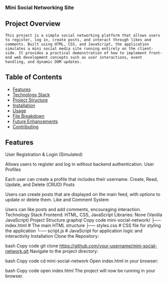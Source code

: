 ### Mini Social Networking Site

## Project Overview
    This project is a simple social networking platform that allows users to register, log in, create posts, and interact through likes and comments. Built using HTML, CSS, and JavaScript, the application simulates a mini social media site running entirely on the client-side. It provides a practical demonstration of how to implement front-end web development concepts such as user interactions, event handling, and dynamic DOM updates.

## Table of Contents
- [Features](#Features)
- [Technology Stack](#TechnologyStack)
- [Project Structure](#ProjectStructure)
- [Installation](#Installation)
- [Usage](#Usage)
- [File Breakdown](#FileBreakdown)
- [Future Enhancements](#FutureEnhancements)
- [Contributing](#Contributing)

## Features
User Registration & Login (Simulated)

Allows users to register and log in without backend authentication.
User Profiles

Each user can create a profile that includes their username.
Create, Read, Update, and Delete (CRUD) Posts

Users can create posts that are displayed on the main feed, with options to update or delete them.
Like and Comment System

Users can like posts and add comments, encouraging interaction.
Technology Stack
Frontend: HTML, CSS, JavaScript
Libraries: None (Vanilla JavaScript)
Project Structure
graphql
Copy code
mini-social-network/
├── index.html         # The main HTML structure
├── styles.css         # CSS file for styling the application
└── script.js          # JavaScript for application logic and interactivity
Installation
Clone the Repository:

bash
Copy code
git clone https://github.com/your-username/mini-social-network.git
Navigate to the project directory:

bash
Copy code
cd mini-social-network
Open index.html in your browser:

bash
Copy code
open index.html
The project will now be running in your browser.